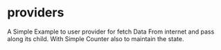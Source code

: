 # providers

A Simple Example to user provider for fetch Data From internet and pass along its child.
With Simple Counter also to maintain the state.